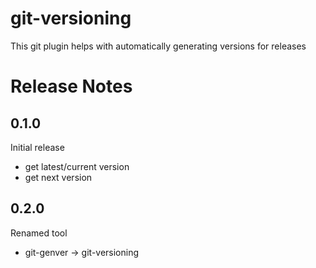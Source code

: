 # git-versioning
This git plugin helps with automatically generating versions for releases

# Release Notes

## 0.1.0
Initial release

  - get latest/current version
  - get next version

## 0.2.0
Renamed tool

  - git-genver -> git-versioning
